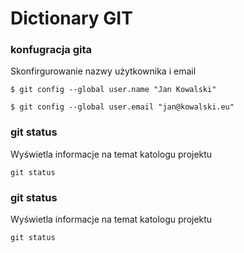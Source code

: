 # Dictionary GIT

### konfugracja gita
Skonfirgurowanie nazwy użytkownika i email

`$ git config --global user.name "Jan Kowalski"`

`$ git config --global user.email "jan@kowalski.eu"`

### git status
Wyświetla informacje na temat katologu projektu

`git status`

### git status
Wyświetla informacje na temat katologu projektu

`git status`
